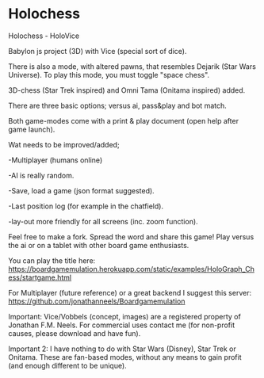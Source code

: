 # Holochess
Holochess - HoloVice

Babylon js project (3D) with Vice (special sort of dice). 

There is also a mode, with altered pawns, that resembles Dejarik (Star Wars Universe). 
To play this mode, you must toggle "space chess".

3D-chess (Star Trek inspired) and Omni Tama (Onitama inspired) added.


There are three basic options; versus ai, pass&play and bot match. 

Both game-modes come with a print & play document (open help after game launch).


Wat needs to be improved/added;

-Multiplayer (humans online)

-AI is really random.

-Save, load a game (json format suggested).

-Last position log (for example in the chatfield).

-lay-out more friendly for all screens (inc. zoom function).


Feel free to make a fork. Spread the word and share this game! Play versus the ai or on a tablet with other board game enthusiasts.


You can play the title here: https://boardgamemulation.herokuapp.com/static/examples/HoloGraph_Chess/startgame.html

For Multiplayer  (future reference) or a great backend I suggest this server: https://github.com/jonathanneels/Boardgamemulation

Important: Vice/Vobbels (concept, images) are a registered property of Jonathan F.M. Neels. 
For commercial uses contact me (for non-profit causes, please download and have fun). 

Important 2: 
I have nothing to do with Star Wars (Disney), Star Trek or Onitama. 
These are fan-based modes, without any means to gain profit (and enough different to be unique).


